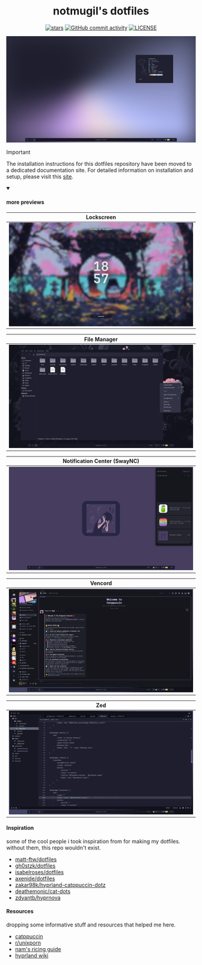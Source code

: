 <div align="center">
  <h1>notmugil's dotfiles</h1>
  <p>
    <a href="https://github.com/NotMugil/dotfiles/stargazers"><img src="https://img.shields.io/github/stars/NotMugil/dotfiles?style=for-the-badge&logo=starship&color=b4befe&logoColor=b4befe&labelColor=302D41" alt="stars"><a>
    <a href="https://github.com/NotMugil/dotfiles?tab=GPL-3.0-1-ov-file"><img alt="GitHub commit activity" src="https://img.shields.io/github/commit-activity/m/NotMugil/dotfiles?style=for-the-badge&logo=github&logoColor=f9e2af&label=Commit Activity&labelColor=302D41&color=f9e2af"></a>
    <a href="https://github.com/NotMugil/dotfiles?tab=GPL-3.0-1-ov-file"><img src="https://img.shields.io/github/license/NotMugil/dotfiles?style=for-the-badge&logo=&color=eba0ac&logoColor=eba0ac&labelColor=302D41" alt="LICENSE"></a>
</a>
  </p>

</div>

![showcase](./assets/gallery-01.png)

> [!IMPORTANT]
> The installation instructions for this dotfiles repository have been moved to a dedicated documentation site. For detailed information on installation and setup, please visit this [site](https://notmugil-dotfiles.vercel.app/).

<details open>
<summary>

#### more previews
</summary>

|  **Lockscreen**                                          |
| -------------------------------------------------------- |
| ![lockscreen](./assets/gallery-02.png)              |

| **File Manager**                                    |
| -------------------------------------------------------- |
| ![workflow](./assets/gallery-03.png)              |

| **Notification Center (SwayNC)**                         |
| -------------------------------------------------------- |
| ![notification center](./assets/gallery-04.png)              |

| **Vencord**                         |
| -------------------------------------------------------- |
| ![vencord discord client](./assets/gallery-05.png)              |

| **Zed**                         |
| -------------------------------------------------------- |
| ![notification center](./assets/gallery-06.png)              |

</details>

#### Inspiration
some of the cool people i took inspiration from for making my dotfiles. without them, this repo wouldn't exist.
- [matt-ftw/dotfiles](https://github.com/Matt-ftw/dotfiles)
- [gh0stzk/dotfiles](https://github.com/gh0stzk/dotfiles)
- [isabelroses/dotfiles](https://github.com/isabelroses/dotfiles)
- [axenide/dotfiles](https://github.com/axenide/dotfiles)
- [zakar98k/hyprland-catppuccin-dotz](https://github.com/Zakar98k/hyprland-catppuccin-dotz)
- [deathemonic/cat-dots](https://github.com/Deathemonic/Cat-Dots)
- [zdyantb/hyprnova](https://github.com/zDyanTB/HyprNova)

#### Resources
dropping some informative stuff and resources that helped me here.
- [catppuccin](https://github.com/catppuccin)
- [r/unixporn](https://www.reddit.com/r/unixporn/)
- [nam's ricing guide](https://namishh.me/blog/ricing)
- [hyprland wiki](https://wiki.hyprland.org)

